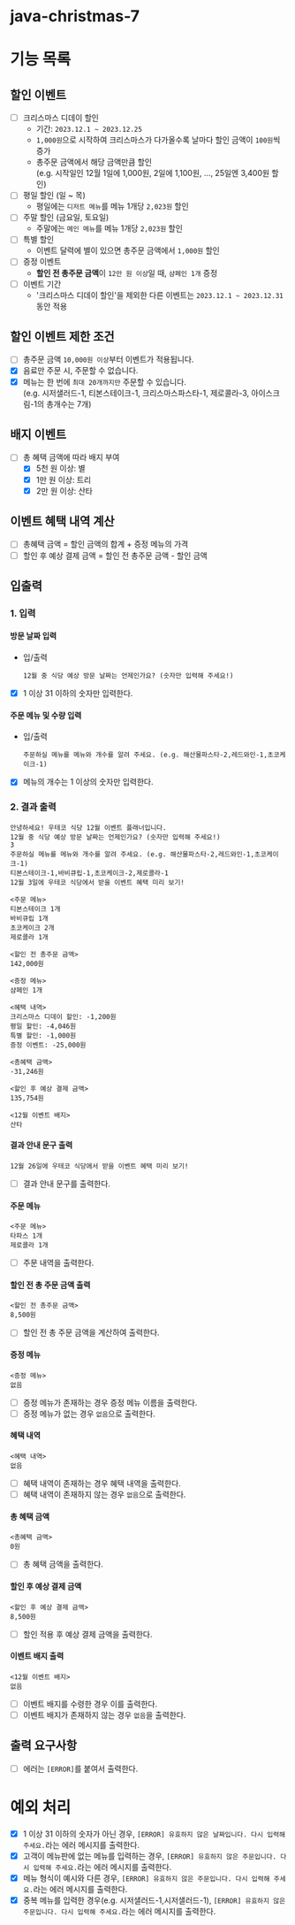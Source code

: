 # java-christmas-7

# 기능 목록

## 할인 이벤트

- [ ] 크리스마스 디데이 할인
  - 기간: `2023.12.1 ~ 2023.12.25`
  - `1,000원`으로 시작하여 크리스마스가 다가올수록 날마다 할인 금액이 `100원`씩 증가
  - 총주문 금액에서 해당 금액만큼 할인  
    (e.g. 시작일인 12월 1일에 1,000원, 2일에 1,100원, ..., 25일엔 3,400원 할인)
- [ ] 평일 할인 (일 ~ 목)
  - 평일에는 `디저트 메뉴`를 메뉴 1개당 `2,023원` 할인
- [ ] 주말 할인 (금요일, 토요일)
  - 주말에는 `메인 메뉴`를 메뉴 1개당 `2,023원` 할인
- [ ] 특별 할인
  - 이벤트 달력에 별이 있으면 총주문 금액에서 `1,000원` 할인
- [ ] 증정 이벤트
  - **할인 전 총주문 금액**이 `12만 원 이상`일 때, `샴페인 1개` 증정
- [ ] 이벤트 기간
  - '크리스마스 디데이 할인'을 제외한 다른 이벤트는 `2023.12.1 ~ 2023.12.31` 동안 적용

## 할인 이벤트 제한 조건

- [ ] 총주문 금액 `10,000원 이상`부터 이벤트가 적용됩니다.
- [x] 음료만 주문 시, 주문할 수 없습니다.
- [x] 메뉴는 한 번에 `최대 20개까지만` 주문할 수 있습니다.  
       (e.g. 시저샐러드-1, 티본스테이크-1, 크리스마스파스타-1, 제로콜라-3, 아이스크림-1의 총개수는 7개)

## 배지 이벤트

- [ ] 총 혜택 금액에 따라 배지 부여
  - [x] 5천 원 이상: 별
  - [x] 1만 원 이상: 트리
  - [x] 2만 원 이상: 산타

## 이벤트 혜택 내역 계산

- [ ] 총혜택 금액 = 할인 금액의 합계 + 증정 메뉴의 가격
- [ ] 할인 후 예상 결제 금액 = 할인 전 총주문 금액 - 할인 금액

## 입출력

### 1. 입력

#### 방문 날짜 입력

- 입/출력

  ```
  12월 중 식당 예상 방문 날짜는 언제인가요? (숫자만 입력해 주세요!)
  ```

- [x] 1 이상 31 이하의 숫자만 입력한다.

#### 주문 메뉴 및 수량 입력

- 입/출력

  ```
  주문하실 메뉴를 메뉴와 개수를 알려 주세요. (e.g. 해산물파스타-2,레드와인-1,초코케이크-1)
  ```

- [x] 메뉴의 개수는 1 이상의 숫자만 입력한다.

### 2. 결과 출력

```
안녕하세요! 우테코 식당 12월 이벤트 플래너입니다.
12월 중 식당 예상 방문 날짜는 언제인가요? (숫자만 입력해 주세요!)
3
주문하실 메뉴를 메뉴와 개수를 알려 주세요. (e.g. 해산물파스타-2,레드와인-1,초코케이크-1)
티본스테이크-1,바비큐립-1,초코케이크-2,제로콜라-1
12월 3일에 우테코 식당에서 받을 이벤트 혜택 미리 보기!

<주문 메뉴>
티본스테이크 1개
바비큐립 1개
초코케이크 2개
제로콜라 1개

<할인 전 총주문 금액>
142,000원

<증정 메뉴>
샴페인 1개

<혜택 내역>
크리스마스 디데이 할인: -1,200원
평일 할인: -4,046원
특별 할인: -1,000원
증정 이벤트: -25,000원

<총혜택 금액>
-31,246원

<할인 후 예상 결제 금액>
135,754원

<12월 이벤트 배지>
산타
```

#### 결과 안내 문구 출력

```
12월 26일에 우테코 식당에서 받을 이벤트 혜택 미리 보기!
```

- [ ] 결과 안내 문구를 출력한다.

#### 주문 메뉴

```
<주문 메뉴>
타파스 1개
제로콜라 1개
```

- [ ] 주문 내역을 출력한다.

#### 할인 전 총 주문 금액 출력

```
<할인 전 총주문 금액>
8,500원
```

- [ ] 할인 전 총 주문 금액을 계산하여 출력한다.

#### 증정 메뉴

```
<증정 메뉴>
없음
```

- [ ] 증정 메뉴가 존재하는 경우 증정 메뉴 이름을 출력한다.
- [ ] 증정 메뉴가 없는 경우 `없음`으로 출력한다.

#### 혜택 내역

```
<혜택 내역>
없음
```

- [ ] 혜택 내역이 존재하는 경우 혜택 내역을 출력한다.
- [ ] 혜택 내역이 존재하지 않는 경우 `없음`으로 출력한다.

#### 총 혜택 금액

```
<총혜택 금액>
0원
```

- [ ] 총 혜택 금액을 출력한다.

#### 할인 후 예상 결제 금액

```
<할인 후 예상 결제 금액>
8,500원
```

- [ ] 할인 적용 후 예상 결제 금액을 출력한다.

#### 이벤트 배지 출력

```
<12월 이벤트 배지>
없음
```

- [ ] 이벤트 배지를 수령한 경우 이를 출력한다.
- [ ] 이벤트 배지가 존재하지 않는 경우 `없음`을 출력한다.

## 출력 요구사항

- [ ] 에러는 `[ERROR]`를 붙여서 출력한다.

# 예외 처리

- [x] 1 이상 31 이하의 숫자가 아닌 경우, `[ERROR] 유효하지 않은 날짜입니다. 다시 입력해 주세요.`라는 에러 메시지를 출력한다.
- [x] 고객이 메뉴판에 없는 메뉴를 입력하는 경우, `[ERROR] 유효하지 않은 주문입니다. 다시 입력해 주세요.`라는 에러 메시지를 출력한다.
- [x] 메뉴 형식이 예시와 다른 경우, `[ERROR] 유효하지 않은 주문입니다. 다시 입력해 주세요.`라는 에러 메시지를 출력한다.
- [x] 중복 메뉴를 입력한 경우(e.g. 시저샐러드-1,시저샐러드-1), `[ERROR] 유효하지 않은 주문입니다. 다시 입력해 주세요.`라는 에러 메시지를 출력한다.
